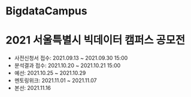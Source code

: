 # BigdataCampus

<h1> 2021 서울특별시 빅데이터 캠퍼스 공모전</h1>

<ul>
  <li>사전신청서 접수: 2021.09.13 ~ 2021.09.30 15:00</li>
  <li>분석결과 접수: 2021.10.20 ~ 2021.10.21 15:00</li>
  <li>예선: 2021.10.25 ~ 2021.10.29</li>
  <li>멘토링위크: 2021.11.01 ~ 2021.11.07</li>
  <li>본선: 2021.11.16</li>
</ul>
